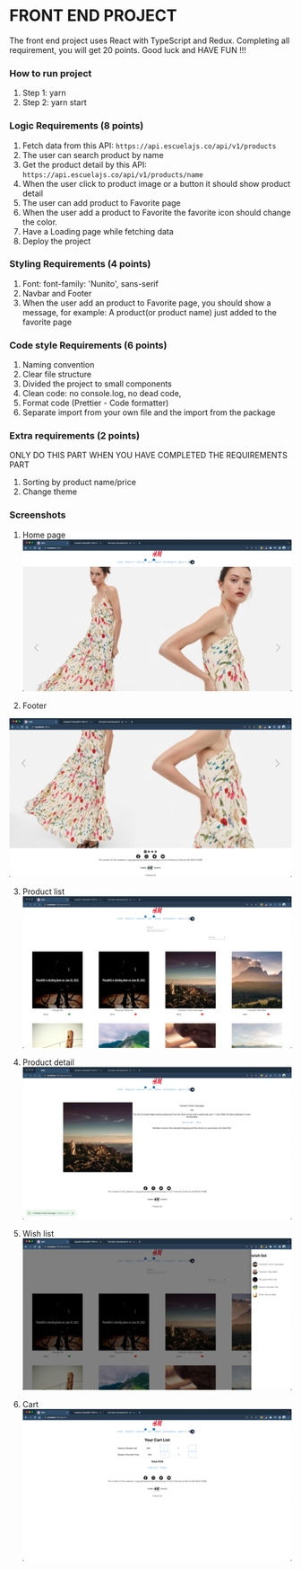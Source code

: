 # FRONT END PROJECT

The front end project uses React with TypeScript and Redux. Completing all requirement, you will get 20 points. Good luck and HAVE FUN !!!

### How to run project

1. Step 1: yarn
2. Step 2: yarn start

### Logic Requirements (8 points)

1. Fetch data from this API: `https://api.escuelajs.co/api/v1/products`
2. The user can search product by name
3. Get the product detail by this API: `https://api.escuelajs.co/api/v1/products/name`
4. When the user click to product image or a button it should show product detail
5. The user can add product to Favorite page
6. When the user add a product to Favorite the favorite icon should change the color.
7. Have a Loading page while fetching data
8. Deploy the project

### Styling Requirements (4 points)

1. Font: font-family: 'Nunito', sans-serif
2. Navbar and Footer
3. When the user add an product to Favorite page, you should show a message, for example: A product(or product name) just added to the favorite page

### Code style Requirements (6 points)

1. Naming convention
2. Clear file structure
3. Divided the project to small components
4. Clean code: no console.log, no dead code,
5. Format code (Prettier - Code formatter)
6. Separate import from your own file and the import from the package

### Extra requirements (2 points)

ONLY DO THIS PART WHEN YOU HAVE COMPLETED THE REQUIREMENTS PART

1. Sorting by product name/price
2. Change theme

### Screenshots

1. Home page
   ![](./screenshots/homePage.png)

2. Footer

![](./screenshots/footer.png)

3. Product list
   ![](./screenshots/productList.png)

4. Product detail
   ![](./screenshots/productDetail.png)

5. Wish list
   ![](./screenshots/wishList.png)

6. Cart
   ![](./screenshots/cart.png)

